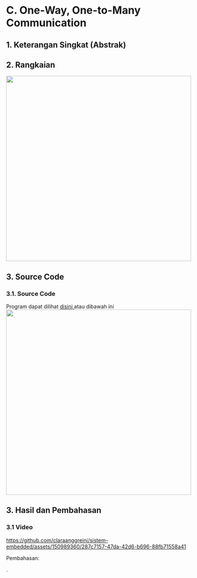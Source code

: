 # C. One-Way, One-to-Many Communication 

## 1. Keterangan Singkat (Abstrak)

<p align="justify">

## 2. Rangkaian
<img src="https://github.com/claraanggreini/sistem-embedded/assets/150989360/bf6c0ee7-be55-4974-9a94-a43c83ad2cc3" width="500">

## 3. Source Code
### 3.1. Source Code

Program dapat dilihat <a href=""> disini </a> atau dibawah ini
<img src="h" width="500">

## 3. Hasil dan Pembahasan

### 3.1 Video 
https://github.com/claraanggreini/sistem-embedded/assets/150989360/287c7157-47da-42d6-b696-88fb71558a41

Pembahasan:<br> 
<p align="justify">.<br>
